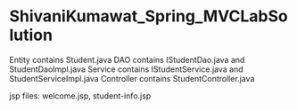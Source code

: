 # ShivaniKumawat_Spring_MVCLabSolution

Entity contains Student.java
DAO contains IStudentDao.java and StudentDaoImpl.java
Service contains IStudentService.java and StudentServiceImpl.java
Controller contains StudentController.java

jsp files: welcome.jsp, student-info.jsp
